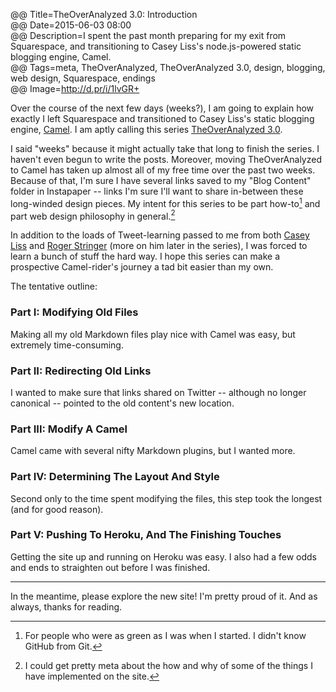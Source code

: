 @@ Title=TheOverAnalyzed 3.0: Introduction  
@@ Date=2015-06-03 08:00  
@@ Description=I spent the past month preparing for my exit from Squarespace, and transitioning to Casey Liss's node.js-powered static blogging engine, Camel.  
@@ Tags=meta, TheOverAnalyzed, TheOverAnalyzed 3.0, design, blogging, web design, Squarespace, endings  
@@ Image=http://d.pr/i/1lvGR+  

Over the course of the next few days (weeks?), I am going to explain how exactly I left Squarespace and transitioned to Casey Liss's static blogging engine, [Camel][github]. I am aptly calling this series [TheOverAnalyzed 3.0](@@SiteRoot@@/tags/TheOverAnalyzed%203.0).

I said "weeks" because it might actually take that long to finish the series. I haven't even begun to write the posts. Moreover, moving TheOverAnalyzed to Camel has taken up almost all of my free time over the past two weeks. Because of that, I'm sure I have several links saved to my "Blog Content" folder in Instapaper -- links I'm sure I'll want to share in-between these long-winded design pieces. My intent for this series to be part how-to[^for] and part web design philosophy in general.[^ph]

In addition to the loads of Tweet-learning passed to me from both [Casey Liss][twitter] and [Roger Stringer][twitter 2] (more on him later in the series), I was forced to learn a bunch of stuff the hard way. I hope this series can make a prospective Camel-rider's journey a tad bit easier than my own.

The tentative outline:

### Part I: Modifying Old Files

Making all my old Markdown files play nice with Camel was easy, but extremely time-consuming.

### Part II: Redirecting Old Links

I wanted to make sure that links shared on Twitter -- although no longer canonical -- pointed to the old content's new location.

### Part III: Modify A Camel

Camel came with several nifty Markdown plugins, but I wanted more. 

### Part IV: Determining The Layout And Style

Second only to the time spent modifying the files, this step took the longest (and for good reason).

### Part V: Pushing To Heroku, And The Finishing Touches 

Getting the site up and running on Heroku was easy. I also had a few odds and ends to straighten out before I was finished.

<hr class="small"/>

In the meantime, please explore the new site! I'm pretty proud of it. And as always, thanks for reading.

[^for]:  For people who were as green as I was when I started. I didn't know GitHub from Git.
[^ph]: I could get pretty meta about the how and why of some of the things I have implemented on the site. 

[github]: https://github.com/cliss/camel
[twitter]: https://twitter.com/caseyliss/status/603267259855982592
[twitter 2]: https://twitter.com/freekrai/status/600328265576763392